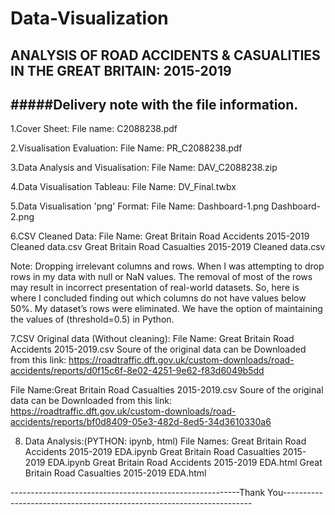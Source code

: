 # Data-Visualization
ANALYSIS OF ROAD ACCIDENTS &amp; CASUALITIES IN THE GREAT BRITAIN: 2015-2019
--------------------------------------------------------------------------------------------------------------------------------------
#####Delivery note with the file information.
--------------------------------------------------------------------------------------------------------------------------------------
1.Cover Sheet: 
File name: C2088238.pdf

2.Visualisation Evaluation:
File Name:  PR_C2088238.pdf

3.Data Analysis and Visualisation:
File Name: DAV_C2088238.zip	

4.Data Visualisation Tableau:
File Name: DV_Final.twbx

5.Data Visualisation 'png' Format:
File Name: Dashboard-1.png
	Dashboard-2.png

6.CSV Cleaned Data:
File Name: Great Britain Road Accidents 2015-2019 Cleaned data.csv
	 Great Britain Road Casualties 2015-2019 Cleaned data.csv

Note: Dropping irrelevant columns and rows. When I was attempting to drop rows in my data with null or NaN values. 
The removal of most of the rows may result in incorrect presentation of real-world datasets. 
So, here is where I concluded finding out which columns do not have values below 50%. 
My dataset’s rows were eliminated. We have the option of maintaining the values of (threshold=0.5) in Python.

7.CSV Original data (Without cleaning):
File Name: Great Britain Road Accidents 2015-2019.csv
Soure of the original data can be Downloaded from this link:
https://roadtraffic.dft.gov.uk/custom-downloads/road-accidents/reports/d0f15c6f-8e02-4251-9e62-f83d6049b5dd


File Name:Great Britain Road Casualties 2015-2019.csv
Soure of the original data can be Downloaded from this link:
https://roadtraffic.dft.gov.uk/custom-downloads/road-accidents/reports/bf0d8409-05e3-482d-8ed5-34d3610330a6

8. Data Analysis:(PYTHON: ipynb, html)
File Names:
Great Britain Road Accidents 2015-2019 EDA.ipynb
Great Britain Road Casualties 2015-2019 EDA.ipynb
Great Britain Road Accidents 2015-2019 EDA.html
Great Britain Road Casualties 2015-2019 EDA.html


---------------------------------------------------------Thank You----------------------------------------------------------------------
